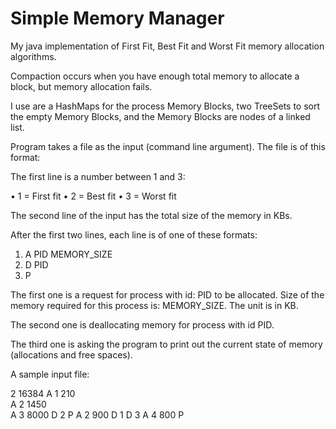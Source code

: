# Simple Memory Manager

My java implementation of First Fit, Best Fit and Worst Fit memory allocation algorithms.

Compaction occurs when you have enough total memory to allocate a block, but memory allocation fails.

I use are a HashMaps for the process Memory Blocks, two TreeSets to sort the empty Memory Blocks, and the Memory Blocks
are nodes of a linked list. 

Program takes a file as the input (command line argument). The file is of this format:

The first line is a number between 1 and 3:
	
•	1 = First fit
•	2 = Best fit
•	3 = Worst fit

The second line of the input has the total size of the memory in KBs.

After the first two lines, each line is of one of these formats:
1.	A   PID   MEMORY_SIZE
2.	D   PID
3.	P

The first one is a request for process with id: PID to be allocated. Size of the memory required for this process is: MEMORY_SIZE. The unit is in KB.

The second one is deallocating memory for process with id PID.

The third one is asking the program to print out the current state of memory (allocations and free spaces). 

A sample input file:

2
16384
A   1   210  
A   2   1450  
A   3   8000
D   2
P
A   2   900
D   1
D   3
A   4   800
P
